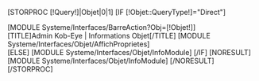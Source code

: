 [STORPROC [!Query!]|Objet|0|1]
	[IF [!Objet::QueryType!]="Direct"]
		<div class="ContenuEntete"> 
			[MODULE Systeme/Interfaces/BarreAction?Obj=[!Objet!]]
		</div>
		<div class="ContenuData"> 
			[TITLE]Admin Kob-Eye | Informations Objet[/TITLE]
			[MODULE Systeme/Interfaces/Objet/AffichProprietes]
		</div>
	[ELSE]
		[MODULE Systeme/Interfaces/Objet/InfoModule]
	[/IF]
	[NORESULT]
		[MODULE Systeme/Interfaces/Objet/InfoModule]
	[/NORESULT]
[/STORPROC]

